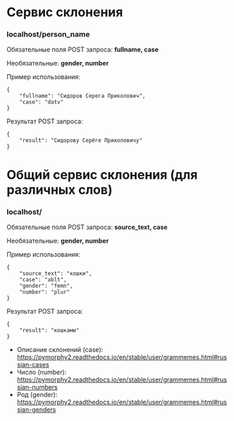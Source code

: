 # Сервис склонения #
### localhost/person_name ###
Обязательные поля POST запроса: **fullname, case**

Необязательные: **gender, number**

Пример использования:
```
{
    "fullname": "Сидоров Серега Приколович",
    "case": "datv"
}
```
Результат POST запроса: 
```
{
    "result": "Сидорову Серёге Приколовичу"
}
```

# Общий сервис склонения (для различных слов) #
### localhost/ ###
Обязательные поля POST запроса: **source_text, case**

Необязательные: **gender, number**

Пример использования:
```
{
    "source_text": "кошки",
    "case": "ablt",
    "gender": "femn",
    "number": "plur"
}
```
Результат POST запроса: 
```
{
    "result": "кошками"
}
```

- Описание склонений (case): https://pymorphy2.readthedocs.io/en/stable/user/grammemes.html#russian-cases
- Число (number): https://pymorphy2.readthedocs.io/en/stable/user/grammemes.html#russian-numbers
- Род (gender): https://pymorphy2.readthedocs.io/en/stable/user/grammemes.html#russian-genders
